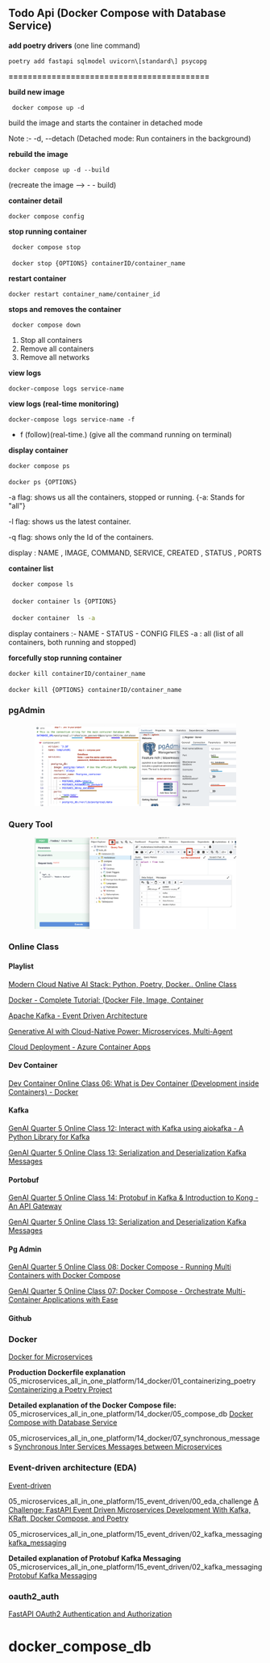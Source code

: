 ## Todo Api (Docker Compose with Database Service)

**add poetry drivers** (one line command)
```shell
poetry add fastapi sqlmodel uvicorn\[standard\] psycopg 
```

**==========================================**

 **build new image** 
```shell
 docker compose up -d 
```
build the image and starts the container in detached mode 

Note :- -d, --detach  (Detached mode: Run containers in the background)

 **rebuild the image** 
  ```shell
 docker compose up -d --build 
```
(recreate the image —> - - build)

**container detail** 
 ```shell
 docker compose config 
```

**stop running container**
```shell
 docker compose stop

 docker stop {OPTIONS} containerID/container_name
```

**restart container**
  ```shell
 docker restart container_name/container_id
```

**stops and removes the container**
```shell
 docker compose down
```
1. Stop all containers
2. Remove all containers
3. Remove all networks

**view logs** 
 ```shell
 docker-compose logs service-name
```

**view logs (real-time monitoring)**
 ```shell
 docker-compose logs service-name -f
```
- f  (follow)(real-time.) (give all the command running on terminal)
  
**display container** 
 ```shell
 docker compose ps 

 docker ps {OPTIONS}
```
-a flag:  shows us all the containers, stopped or running. {-a: Stands for "all"}

-l flag: shows us the latest container.

-q flag: shows only the Id of the containers. 

display : NAME ,  IMAGE,   COMMAND,  SERVICE,  CREATED , STATUS ,  PORTS
    
 **container list**
```bash
 docker compose ls 

 docker container ls {OPTIONS}

 docker container  ls -a
```
display containers :-  NAME  - STATUS  -  CONFIG FILES
-a : all  (list of all containers, both running and stopped)

**forcefully stop running container** 
 ```shell
 docker kill containerID/container_name 

 docker kill {OPTIONS} containerID/container_name 
```

### pgAdmin

<div style="text-align: center;">
    <img alt="" src="./images/db_pgAdmin_step1.png" width="400px"></img>
</div>

### Query Tool

<div style="text-align: center;">
    <img alt="" src="./images/db_queryTool.png" width="400px"></img>
</div>


### Online Class

#### Playlist

[Modern Cloud Native AI Stack: Python, Poetry, Docker.. Online Class](https://www.youtube.com/playlist?list=PL0vKVrkG4hWqWNAr6rcX0gOvU_eOULnJN)

[Docker - Complete Tutorial: (Docker File, Image, Container](https://www.youtube.com/playlist?list=PL0vKVrkG4hWoTh2SaepYf9N8ywxz_Cyfx)

[Apache Kafka - Event Driven Architecture](https://www.youtube.com/playlist?list=PL0vKVrkG4hWrlSxLssJeuyMKGIegYiUyz)

[Generative AI with Cloud-Native Power: Microservices, Multi-Agent](https://www.youtube.com/playlist?list=PL0vKVrkG4hWpk12F7wO41kdFWhuXuigDW)

[Cloud Deployment - Azure Container Apps](https://www.youtube.com/playlist?list=PL0vKVrkG4hWrqwmlQ6k8ArJ93BrwX6V4l)


#### Dev Container
[Dev Container Online Class 06: What is Dev Container (Development inside Containers) - Docker](https://www.youtube.com/watch?v=h32qw986-tI)

#### Kafka
[GenAI Quarter 5 Online Class 12: Interact with Kafka using aiokafka - A Python Library for Kafka](https://www.youtube.com/watch?v=PAU05OrLgho)

[GenAI Quarter 5 Online Class 13: Serialization and Deserialization Kafka Messages](https://www.youtube.com/watch?v=qVbAYHxW3xg&list=PL0vKVrkG4hWqWNAr6rcX0gOvU_eOULnJN&index=13)

#### Portobuf
[GenAI Quarter 5 Online Class 14: Protobuf in Kafka & Introduction to Kong - An API Gateway](https://www.youtube.com/watch?v=nMXMV48EiQA)

[GenAI Quarter 5 Online Class 13: Serialization and Deserialization Kafka Messages](https://www.youtube.com/watch?v=qVbAYHxW3xg)

#### Pg Admin
[GenAI Quarter 5 Online Class 08: Docker Compose - Running Multi Containers with Docker Compose](https://www.youtube.com/watch?v=l5eZMAhDwhQ&t=3117s)

[GenAI Quarter 5 Online Class 07: Docker Compose - Orchestrate Multi-Container Applications with Ease](https://www.youtube.com/watch?v=cpu44VE_J1I&t=5554s) 


#### Github

### Docker

[Docker for Microservices](https://github.com/panaverse/learn-generative-ai/tree/main/05_microservices_all_in_one_platform/14_docker)

**Production Dockerfile explanation**
05_microservices_all_in_one_platform/14_docker/01_containerizing_poetry
[Containerizing a Poetry Project](https://github.com/panaverse/learn-generative-ai/tree/main/05_microservices_all_in_one_platform/14_docker/01_containerizing_poetry)

**Detailed explanation of the Docker Compose file:**
05_microservices_all_in_one_platform/14_docker/05_compose_db
[Docker Compose with Database Service](https://github.com/panaverse/learn-generative-ai/tree/main/05_microservices_all_in_one_platform/14_docker/05_compose_db)

05_microservices_all_in_one_platform/14_docker/07_synchronous_messages
[Synchronous Inter Services Messages between Microservices](https://github.com/panaverse/learn-generative-ai/tree/main/05_microservices_all_in_one_platform/14_docker/07_synchronous_messages)


### Event-driven architecture (EDA)

[Event-driven](https://github.com/panaverse/learn-generative-ai/tree/main/05_microservices_all_in_one_platform/15_event_driven)

05_microservices_all_in_one_platform/15_event_driven/00_eda_challenge
[A Challenge: FastAPI Event Driven Microservices Development With Kafka, KRaft, Docker Compose, and Poetry](https://github.com/panaverse/learn-generative-ai/tree/main/05_microservices_all_in_one_platform/15_event_driven/00_eda_challenge)

05_microservices_all_in_one_platform/15_event_driven/02_kafka_messaging
[kafka_messaging](https://github.com/panaverse/learn-generative-ai/tree/main/05_microservices_all_in_one_platform/15_event_driven/02_kafka_messaging)


**Detailed explanation of Protobuf Kafka Messaging**
05_microservices_all_in_one_platform/15_event_driven/02_kafka_messaging
[Protobuf Kafka Messaging](https://github.com/panaverse/learn-generative-ai/tree/main/05_microservices_all_in_one_platform/15_event_driven/03_protobuf)


### oauth2_auth

[FastAPI OAuth2 Authentication and Authorization](https://github.com/panaverse/learn-generative-ai/tree/main/05_microservices_all_in_one_platform/16_oauth2_auth)





# docker_compose_db
